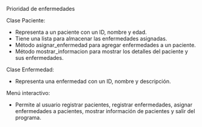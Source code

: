 Prioridad de enfermedades

Clase Paciente:
- Representa a un paciente con un ID, nombre y edad.
- Tiene una lista para almacenar las enfermedades asignadas.
- Método asignar_enfermedad para agregar enfermedades a un paciente.
- Método mostrar_informacion para mostrar los detalles del paciente y sus enfermedades.

Clase Enfermedad:
- Representa una enfermedad con un ID, nombre y descripción.
 
Menú interactivo:
- Permite al usuario registrar pacientes, registrar enfermedades, asignar enfermedades a pacientes, mostrar información de pacientes y salir del programa.
